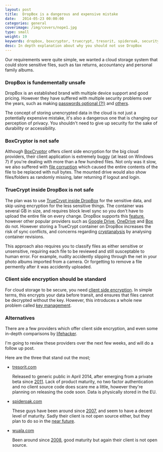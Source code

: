 ```yaml
---
layout: post
title:  DropBox is a dangerous and expensive mistake
date:   2014-05-23 00:00:00
categories: general
coverimage: /img/covers/nope1.jpg
type: small
weight: 19
keywords: dropbox, boxcryptor, truecrypt, tresorit, spideroak, security, encryption
desc: In depth explanation about why you should not use DropBox
---
```


Our requirements were quite simple, we wanted a cloud storage system that could store sensitive files, such as tax returns, accountancy and personal family albums. 


### DropBox is fundementally unsafe


DropBox is an established brand with multiple device support and good pricing. However they have suffered with multiple security problems over the years, such as making [passwords optional (?!)](http://techcrunch.com/2011/06/20/dropbox-security-bug-made-passwords-optional-for-four-hours/) and [others](https://www.google.co.uk/search?q=dropbox+password+hack).

The concept of storing unencrypted data in the cloud is not just a potentially expensive mistake, it's also a dangerous one that is changing our perception of privacy. You shouldn't need to give up security for the sake of durability or accessibility.

### BoxCryptor is not safe

Although [BoxCryptor](https://www.boxcryptor.com/) offers client side encryption for the big cloud providers, their client application is extremely buggy (at least on Windows 7) if you're dealing with more than a few hundred files. Not only was it slow, we also suffered with [file corruption](https://www.google.co.uk/search?q=boxcryptor+file+corruption) which caused the entire contents of the file to be replaced with null bytes. The mounted drive would also show files/folders as randomly missing, later returning if logout and login.

### TrueCrypt inside DropBox is not safe

The plan was to use [TrueCrypt inside DropBox](http://www.cloudwards.net/the-ultimate-guide-to-using-truecrypt-for-dropbox/) for the sensitive data, and skip using encryption for the less sensitive things. The container was several GB in size, and requires block level sync so you don't have to upload the entire file on every change. DropBox supports this [feature](http://serverfault.com/questions/52861/how-does-dropbox-version-upload-large-files), however other popular providers such as [Google Drive](https://drive.google.com/), [OneDrive](https://onedrive.live.com/about/en-gb/) and [Box](https://www.box.com/) do not. However storing a TrueCrypt container on DropBox increases the risk of sync conflicts, and concerns regarding [cryptanalysis](http://www.truecrypt.org/docs/volume-clones#) by analysing container revisions. 

This approach also requires you to classify files as either sensitive or unsensitive, requiring each file to be reviewed and still susceptable to human error. For example, nudity accidently slipping through the net in your photo albums imported from a camera. Or forgetting to remove a file permently after it was accidently uploaded.


### Client side encryption should be standard

For cloud storage to be secure, you need [client side encryption](http://wuala.com/en/learn/technology). In simple terms, this encrypts your data before transit, and ensures that files cannot be decrypted without the key. However, this introduces a whole new problem called [key management](https://spideroak.com/privacypost/cloud-security/secure-encryption-key-management-in-the-cloud/).

### Alternatives

There are a few providers which offer client side encryption, and even some in-depth comparisons by [lifehacker](http://lifehacker.com/the-best-cloud-storage-services-that-protect-your-priva-729639300).

I'm going to review these providers over the next few weeks, and will do a follow up post.

Here are the three that stand out the most;

* [tresorit.com](https://tresorit.com/)

  Released to generic public in April 2014, after emerging from a private beta since [2011](http://en.wikipedia.org/wiki/Tresorit). Lack of product maturity, no two factor authentication and no client source code does scare me a little, however they're planning on releasing the code soon. Data is physically stored in the EU.

* [spideroak.com](https://spideroak.com/)

  These guys have been around since [2007](http://en.wikipedia.org/wiki/SpiderOak), and seem to have a decent level of maturity. Sadly their client is not open source either, but they plan to do so in the [near future](https://spideroak.com/faq/questions/35/why_isnt_spideroak_open_source_yet_when_will_it_be/).

* [wuala.com](http://wuala.com/)

  Been around since [2008](http://en.wikipedia.org/wiki/Wuala), good maturity but again their client is not open source.
